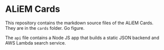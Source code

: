 # ALiEM Cards

This repository contains the markdown source files of the ALiEM Cards. They are in the `cards` folder. Go figure.

The `api` file contains a Node JS app that builds a static JSON backend and AWS Lambda search service.
